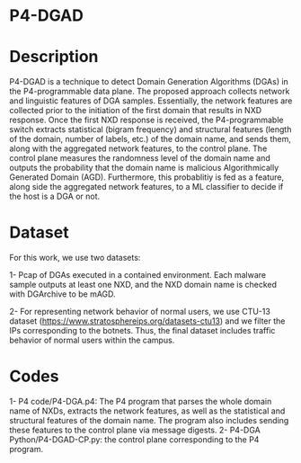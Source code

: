 # P4-DGAD

# Description
P4-DGAD is a technique to detect Domain Generation Algorithms (DGAs) in the P4-programmable data plane. The proposed approach collects network and linguistic features of DGA samples. Essentially, the network features are collected prior to the initiation of the first domain that results in NXD response. Once the first NXD response is received, the P4-programmable switch extracts statistical (bigram frequency) and structural features (length of the domain, number of labels, etc.) of the domain name, and sends them, along with the aggregated network features, to the control plane. The control plane measures the randomness level of the domain name and outputs the probability that the domain name is malicious Algorithmically Generated Domain (AGD). Furthermore, this probablitiy is fed as a feature, along side the aggregated network features, to a ML classifier to decide if the host is a DGA or not.


# Dataset
For this work, we use two datasets: 

  1- Pcap of DGAs executed in a contained environment. Each malware sample outputs at least one NXD, and the NXD domain name is checked with DGArchive to be mAGD. 
  
  2- For representing network behavior of normal users, we use CTU-13 dataset (https://www.stratosphereips.org/datasets-ctu13) and we filter the IPs corresponding to the botnets. Thus, the final dataset includes traffic behavior of normal users within the campus. 
  

# Codes
  1- P4 code/P4-DGA.p4: The P4 program that parses the whole domain name of NXDs, extracts the network features, as well as the statistical and structural features of the domain name. The program also includes sending these features to the control plane via message digests.
  2- P4-DGA Python/P4-DGAD-CP.py: the control plane corresponding to the P4 program.
